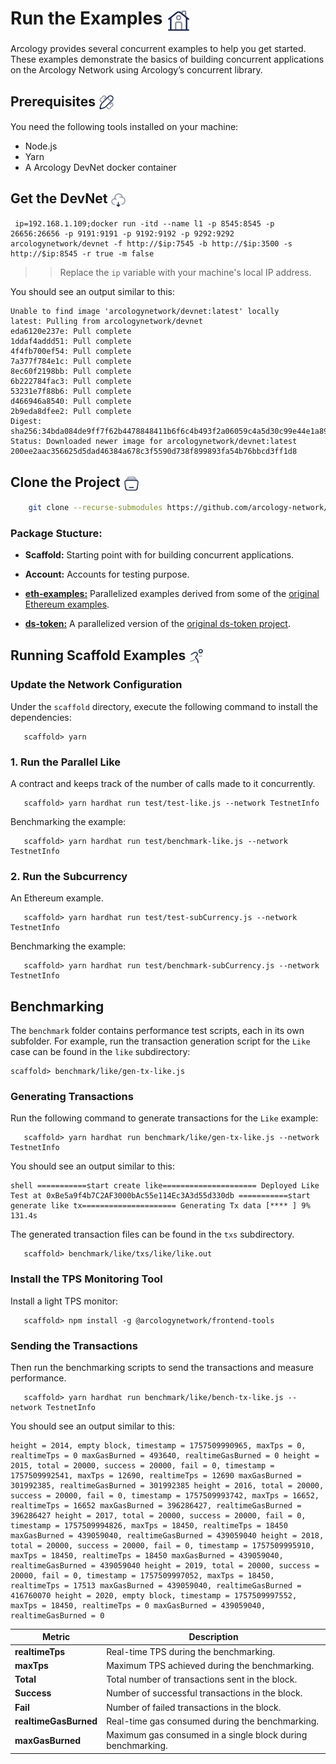 <h1> Run the Examples  <img align="center" height="38" src="./img/home.svg">  </h1>

Arcology provides several concurrent examples to help you get started. These examples demonstrate the basics of building concurrent applications on the Arcology Network using Arcology’s concurrent library.


<h2> Prerequisites  <img align="center" height="25" src="./img/ruler.svg">  </h2>
You need the following tools installed on your machine:

- Node.js
- Yarn
- A Arcology DevNet docker container

<h2> Get the DevNet <img align="center" height="25" src="./img/cloud.svg">  </h2>

```shell
 ip=192.168.1.109;docker run -itd --name l1 -p 8545:8545 -p 26656:26656 -p 9191:9191 -p 9192:9192 -p 9292:9292 arcologynetwork/devnet -f http://$ip:7545 -b http://$ip:3500 -s http://$ip:8545 -r true -m false
```
>> Replace the `ip` variable with your machine's local IP address.

You should see an output similar to this:

```shell
Unable to find image 'arcologynetwork/devnet:latest' locally
latest: Pulling from arcologynetwork/devnet
eda6120e237e: Pull complete 
1ddaf4addd51: Pull complete 
4f4fb700ef54: Pull complete 
7a377f784e1c: Pull complete 
8ec60f2198bb: Pull complete 
6b222784fac3: Pull complete 
53231e7f88b6: Pull complete 
d466946a8540: Pull complete 
2b9eda8dfee2: Pull complete 
Digest: sha256:34bda084de9ff7f62b4478848411b6f6c4b493f2a06059c4a5d30c99e44e1a89
Status: Downloaded newer image for arcologynetwork/devnet:latest
200ee2aac356625d5dad46384a678c3f5590d738f899893fa54b76bbcd3ff1d8
```

<h2> Clone the Project  <img align="center" height="25" src="./img/library.svg">  </h2>

```bash 
    git clone --recurse-submodules https://github.com/arcology-network/examples.git
```

### Package Stucture:

- **Scaffold:** Starting point with for building concurrent applications.

- **Account:** Accounts for testing purpose.
  
- [**eth-examples:**](./eth-examples/README.md) Parallelized examples derived from some of the [original Ethereum examples](https://docs.soliditylang.org/en/v0.8.24/solidity-by-example.html). 

- [**ds-token:**](./ds-token/README.md) A parallelized version of the [original ds-token project](https://github.com/dapphub/ds-token).
  
<h2> Running Scaffold Examples <img align="center" height="25" src="./img/running.svg">  </h2>

### Update the Network Configuration


Under the `scaffold` directory, execute the following command to install the dependencies:

```shell
   scaffold> yarn
```

### 1. Run the Parallel Like

A contract and keeps track of the number of calls made to it concurrently.
```shell 
   scaffold> yarn hardhat run test/test-like.js --network TestnetInfo
```

Benchmarking the example:

```shell
   scaffold> yarn hardhat run test/benchmark-like.js --network TestnetInfo
```



### 2. Run the Subcurrency

An Ethereum example.
```shell
   scaffold> yarn hardhat run test/test-subCurrency.js --network TestnetInfo
```

Benchmarking the example:

```shell
   scaffold> yarn hardhat run test/benchmark-subCurrency.js --network TestnetInfo
```

## Benchmarking

The `benchmark` folder contains performance test scripts, each in its own subfolder. For example, run the transaction generation script for the `Like` case can be found in the `like` subdirectory:

```shell
scaffold> benchmark/like/gen-tx-like.js
```

### Generating Transactions
Run the following command to generate transactions for the `Like` example:

```shell
   scaffold> yarn hardhat run benchmark/like/gen-tx-like.js --network TestnetInfo
```

You should see an output similar to this:

```shell
shell ===========start create like===================== Deployed Like Test at 0xBe5a9f4b7C2AF3000bAc55e114Ec3A3d55d330db ===========start generate like tx===================== Generating Tx data [**** ] 9% 131.4s
```

The generated transaction files can be found in the `txs` subdirectory. 

```shell
   scaffold> benchmark/like/txs/like/like.out
```

### Install the TPS Monitoring Tool
Install a light TPS monitor:

```shell
   scaffold> npm install -g @arcologynetwork/frontend-tools
```

### Sending the Transactions

Then run the benchmarking scripts to send the transactions and measure performance.

```shell
   scaffold> yarn hardhat run benchmark/like/bench-tx-like.js --network TestnetInfo
```

You should see an output similar to this:

```shell 
height = 2014, empty block, timestamp = 1757509990965, maxTps = 0, realtimeTps = 0 maxGasBurned = 493640, realtimeGasBurned = 0 height = 2015, total = 20000, success = 20000, fail = 0, timestamp = 1757509992541, maxTps = 12690, realtimeTps = 12690 maxGasBurned = 301992385, realtimeGasBurned = 301992385 height = 2016, total = 20000, success = 20000, fail = 0, timestamp = 1757509993742, maxTps = 16652, realtimeTps = 16652 maxGasBurned = 396286427, realtimeGasBurned = 396286427 height = 2017, total = 20000, success = 20000, fail = 0, timestamp = 1757509994826, maxTps = 18450, realtimeTps = 18450 maxGasBurned = 439059040, realtimeGasBurned = 439059040 height = 2018, total = 20000, success = 20000, fail = 0, timestamp = 1757509995910, maxTps = 18450, realtimeTps = 18450 maxGasBurned = 439059040, realtimeGasBurned = 439059040 height = 2019, total = 20000, success = 20000, fail = 0, timestamp = 1757509997052, maxTps = 18450, realtimeTps = 17513 maxGasBurned = 439059040, realtimeGasBurned = 416760070 height = 2020, empty block, timestamp = 1757509997552, maxTps = 18450, realtimeTps = 0 maxGasBurned = 439059040, realtimeGasBurned = 0

```

| Metric                | Description                                                 |
| --------------------- | ----------------------------------------------------------- |
| **realtimeTps**       | Real-time TPS during the benchmarking.                      |
| **maxTps**            | Maximum TPS achieved during the benchmarking.               |
| **Total**             | Total number of transactions sent in the block.             |
| **Success**           | Number of successful transactions in the block.             |
| **Fail**              | Number of failed transactions in the block.                 |
| **realtimeGasBurned** | Real-time gas consumed during the benchmarking.             |
| **maxGasBurned**      | Maximum gas consumed in a single block during benchmarking. |
